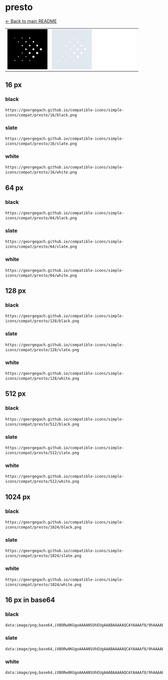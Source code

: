 # presto

[← Back to main README](../../README.md)

<table><tr>
  <td><img src="./128/black.png" width="128" alt="presto black icon" /></td>
  <td><img src="./128/slate.png" width="128" alt="presto slate icon" /></td>
  <td><img src="./128/white.png" width="128" alt="presto white icon" /></td>
</tr></table>

## 16 px

### black
```
https://georgegach.github.io/compatible-icons/simple-icons/compat/presto/16/black.png
```

### slate
```
https://georgegach.github.io/compatible-icons/simple-icons/compat/presto/16/slate.png
```

### white
```
https://georgegach.github.io/compatible-icons/simple-icons/compat/presto/16/white.png
```

## 64 px

### black
```
https://georgegach.github.io/compatible-icons/simple-icons/compat/presto/64/black.png
```

### slate
```
https://georgegach.github.io/compatible-icons/simple-icons/compat/presto/64/slate.png
```

### white
```
https://georgegach.github.io/compatible-icons/simple-icons/compat/presto/64/white.png
```

## 128 px

### black
```
https://georgegach.github.io/compatible-icons/simple-icons/compat/presto/128/black.png
```

### slate
```
https://georgegach.github.io/compatible-icons/simple-icons/compat/presto/128/slate.png
```

### white
```
https://georgegach.github.io/compatible-icons/simple-icons/compat/presto/128/white.png
```

## 512 px

### black
```
https://georgegach.github.io/compatible-icons/simple-icons/compat/presto/512/black.png
```

### slate
```
https://georgegach.github.io/compatible-icons/simple-icons/compat/presto/512/slate.png
```

### white
```
https://georgegach.github.io/compatible-icons/simple-icons/compat/presto/512/white.png
```

## 1024 px

### black
```
https://georgegach.github.io/compatible-icons/simple-icons/compat/presto/1024/black.png
```

### slate
```
https://georgegach.github.io/compatible-icons/simple-icons/compat/presto/1024/slate.png
```

### white
```
https://georgegach.github.io/compatible-icons/simple-icons/compat/presto/1024/white.png
```

## 16 px in base64

### black
```
data:image/png;base64,iVBORw0KGgoAAAANSUhEUgAAABAAAAAQCAYAAAAf8/9hAAAABmJLR0QA/wD/AP+gvaeTAAAAz0lEQVQ4jc3TzU5CMRAF4E8wbnwDef+n8CHAlfEHIz/RwM6IYC7hXhd3Cg1UYmDjJJOcaTsn53RamKE5MWcXAU6OzjnN+wTvWjswwVvgEcbHSHJPNabYYB3NFZYYKtzDvoW00QmyOnBar4L8VwUpXyMbPOElcD/q/GyRYI0VnvGNTzzgCx+4izMHFlJchvw04iakp7rKcFHBWHuZDQZ4DHyL+2MWau0Ic7wI2YOwssh7/vKQru0mchX1NvKnPNGOrFfAXdyU2P/HX5if0T//AX+/eim80/q9AAAAAElFTkSuQmCC
```

### slate
```
data:image/png;base64,iVBORw0KGgoAAAANSUhEUgAAABAAAAAQCAYAAAAf8/9hAAAABmJLR0QA/wD/AP+gvaeTAAABGklEQVQ4jaWTTUuCQRhFzx2lRbUWSoMoCWoXtOjH9yOqZVSgbx/qqnXZnBZmFmiE3dUwD/fOuTNMBqOXcaDDGhImZV0zQKBT1jXP9S0gz8D4M7kRnwDUQWC4KqC9WLoTUHyUdEtSrQxTsotMgXvg4BcCIIgIFE0toQJFcAbDK/K+ggCUQtJTBiVQYR+5FVqBQ+IlsA3pLw34wkq6whS4g+wF35CbwJHJNOE65kRsL30FsQ3WzNARJLyTGADzKrqSINAYi6YfvCJsIsfCBdALnq2qIPJo2LPGwAOhP7s4r2LOSeZgs7o/Tw7zYb7y2BJqQjVsgFvfPQsCbSwUSC/SWCyYHtAkaSmnWVZ3OHpxyf6f9f+/IEzWNQuTD2n+h1tuS50PAAAAAElFTkSuQmCC
```

### white
```
data:image/png;base64,iVBORw0KGgoAAAANSUhEUgAAABAAAAAQCAYAAAAf8/9hAAAABmJLR0QA/wD/AP+gvaeTAAAA0ElEQVQ4jc3TzUpDMRDF8d9tiwvrxo2gFsQvEN9/6UPoXtBaqvQ+Qq0dF04wXLxV2o2BkJOBc/IfkjQRscCR7UbbRERsaQaDXczdgDcsUs/wmnqKl76AbguRxmOsK73KAy42EZSAyPo656CqL/GxiaCMaa5neMQQ57jHAa5+C1jlnGOC92xnkvVn3GLUdwujxC/hkehlvyy6j2Dmq/dTPGAf17hLipu+FqLCLvowT3/CJRqMi+EvD2ns+0b2anOXoMbu6iFOfkr/H3+h3cHffgLQhlkOiP8W4AAAAABJRU5ErkJggg==
```

